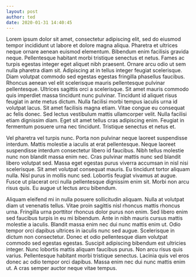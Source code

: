 ```yaml
---
layout: post
author: ted
date: 2020-01-31 14:40:45
---
```

Lorem ipsum dolor sit amet, consectetur adipiscing elit, sed do eiusmod tempor incididunt ut labore et dolore magna aliqua. Pharetra et ultrices neque ornare aenean euismod elementum. Bibendum enim facilisis gravida neque. Pellentesque habitant morbi tristique senectus et netus. Fames ac turpis egestas integer eget aliquet nibh praesent. Ornare arcu odio ut sem nulla pharetra diam sit. Adipiscing at in tellus integer feugiat scelerisque. Diam volutpat commodo sed egestas egestas fringilla phasellus faucibus. Rhoncus aenean vel elit scelerisque mauris pellentesque pulvinar pellentesque. Ultrices sagittis orci a scelerisque. Sit amet mauris commodo quis imperdiet massa tincidunt nunc pulvinar. Tincidunt id aliquet risus feugiat in ante metus dictum. Nulla facilisi morbi tempus iaculis urna id volutpat lacus. Sit amet facilisis magna etiam. Vitae congue eu consequat ac felis donec. Sed lectus vestibulum mattis ullamcorper velit. Nulla facilisi etiam dignissim diam. Eget sit amet tellus cras adipiscing enim. Feugiat in fermentum posuere urna nec tincidunt. Tristique senectus et netus et.

Vel pharetra vel turpis nunc. Porta non pulvinar neque laoreet suspendisse interdum. Mattis molestie a iaculis at erat pellentesque. Neque laoreet suspendisse interdum consectetur libero id faucibus. Nibh tellus molestie nunc non blandit massa enim nec. Cras pulvinar mattis nunc sed blandit libero volutpat sed. Massa eget egestas purus viverra accumsan in nisl nisi scelerisque. Sit amet volutpat consequat mauris. Eu tincidunt tortor aliquam nulla. Nisl purus in mollis nunc sed. Lobortis feugiat vivamus at augue. Fusce ut placerat orci nulla pellentesque dignissim enim sit. Morbi non arcu risus quis. Eu augue ut lectus arcu bibendum.

Aliquam eleifend mi in nulla posuere sollicitudin aliquam. Nulla at volutpat diam ut venenatis tellus. Vitae proin sagittis nisl rhoncus mattis rhoncus urna. Fringilla urna porttitor rhoncus dolor purus non enim. Sed libero enim sed faucibus turpis in eu mi bibendum. Ante in nibh mauris cursus mattis molestie a iaculis. Blandit massa enim nec dui nunc mattis enim ut. Odio tempor orci dapibus ultrices in iaculis nunc sed augue. Scelerisque in dictum non consectetur. Donec et odio pellentesque diam volutpat commodo sed egestas egestas. Suscipit adipiscing bibendum est ultricies integer. Nunc lobortis mattis aliquam faucibus purus. Non arcu risus quis varius. Pellentesque habitant morbi tristique senectus. Lacinia quis vel eros donec ac odio tempor orci dapibus. Massa enim nec dui nunc mattis enim ut. A cras semper auctor neque vitae tempus.

